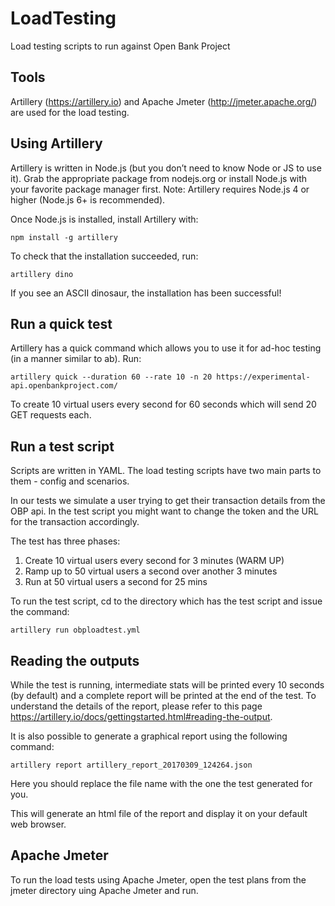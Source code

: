 # LoadTesting

Load testing scripts to run against Open Bank Project

## Tools

Artillery (https://artillery.io) and Apache Jmeter (http://jmeter.apache.org/) are used for the load testing.

## Using Artillery

Artillery is written in Node.js (but you don’t need to know Node or JS to use it). Grab the appropriate package from 
nodejs.org or install Node.js with your favorite package manager first. Note: Artillery requires Node.js 4 or higher 
(Node.js 6+ is recommended).

Once Node.js is installed, install Artillery with:

    npm install -g artillery

To check that the installation succeeded, run:

    artillery dino

If you see an ASCII dinosaur, the installation has been successful!

## Run a quick test

Artillery has a quick command which allows you to use it for ad-hoc testing (in a manner similar to ab). Run:

    artillery quick --duration 60 --rate 10 -n 20 https://experimental-api.openbankproject.com/

To create 10 virtual users every second for 60 seconds which will send 20 GET requests each.

## Run a test script

Scripts are written in YAML. The load testing scripts have two main parts to them - config and scenarios.

In our tests we simulate a user trying to get their transaction details from the OBP api. In the test script you might 
want to change the token and the URL for the transaction accordingly.
 
The test has three phases:

1. Create 10 virtual users every second for 3 minutes (WARM UP)
2. Ramp up to 50 virtual users a second over another 3 minutes
3. Run at 50 virtual users a second for 25 mins

To run the test script, cd to the directory which has the test script and issue the command:

    artillery run obploadtest.yml
    
## Reading the outputs

While the test is running, intermediate stats will be printed every 10 seconds (by default) and a complete report will 
be printed at the end of the test. To understand the details of the report, please refer to this page 
https://artillery.io/docs/gettingstarted.html#reading-the-output.

It is also possible to generate a graphical report using the following command:

    artillery report artillery_report_20170309_124264.json
    
Here you should replace the file name with the one the test generated for you.

This will generate an html file of the report and display it on your default web browser.

## Apache Jmeter

To run the load tests using Apache Jmeter, open the test plans from the jmeter directory uing Apache Jmeter and run.


